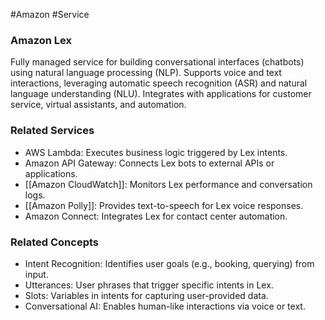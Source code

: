 #Amazon #Service 
### Amazon Lex

Fully managed service for building conversational interfaces (chatbots) using natural language processing (NLP). Supports voice and text interactions, leveraging automatic speech recognition (ASR) and natural language understanding (NLU). Integrates with applications for customer service, virtual assistants, and automation.

### Related Services

- AWS Lambda: Executes business logic triggered by Lex intents.
- Amazon API Gateway: Connects Lex bots to external APIs or applications.
- [[Amazon CloudWatch]]: Monitors Lex performance and conversation logs.
- [[Amazon Polly]]: Provides text-to-speech for Lex voice responses.
- Amazon Connect: Integrates Lex for contact center automation.

### Related Concepts

- Intent Recognition: Identifies user goals (e.g., booking, querying) from input.
- Utterances: User phrases that trigger specific intents in Lex.
- Slots: Variables in intents for capturing user-provided data.
- Conversational AI: Enables human-like interactions via voice or text.